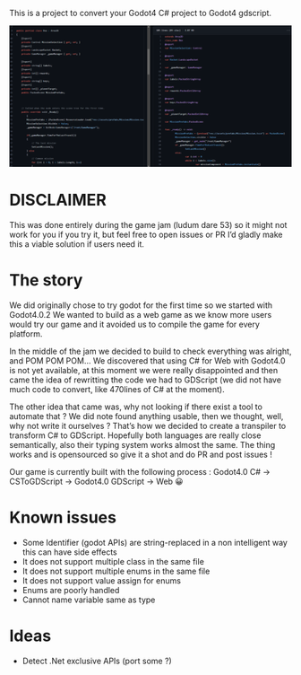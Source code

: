 This is a project to convert your Godot4 C# project to Godot4 gdscript.

![Image](5a7c2.png)

# DISCLAIMER 
This was done entirely during the game jam (ludum dare 53) so it might not work for you if you try it, but feel free to open issues or PR I’d gladly make this a viable solution if users need it.

# The story
 We did originally chose to try godot for the first time so we started with Godot4.0.2 We wanted to build as a web game as we know more users would try our game and it avoided us to compile the game for every platform.

In the middle of the jam we decided to build to check everything was alright, and POM POM POM… We discovered that using C# for Web with Godot4.0 is not yet available, at this moment we were really disappointed and then came the idea of rewritting the code we had to GDScript (we did not have much code to convert, like 470lines of C# at the moment).

The other idea that came was, why not looking if there exist a tool to automate that ? We did note found anything usable, then we thought, well, why not write it ourselves ? That’s how we decided to create a transpiler to transform C# to GDScript. Hopefully both languages are really close semantically, also their typing system works almost the same. The thing works and is opensourced so give it a shot and do PR and post issues !

Our game is currently built with the following process : Godot4.0 C# → CSToGDScript → Godot4.0 GDScript → Web 😀

# Known issues
- Some Identifier (godot APIs) are string-replaced in a non intelligent way this can have side effects
- It does not support multiple class in the same file
- It does not support multiple enums in the same file
- It does not support value assign for enums
- Enums are poorly handled
- Cannot name variable same as type

# Ideas
- Detect .Net exclusive APIs (port some ?)
